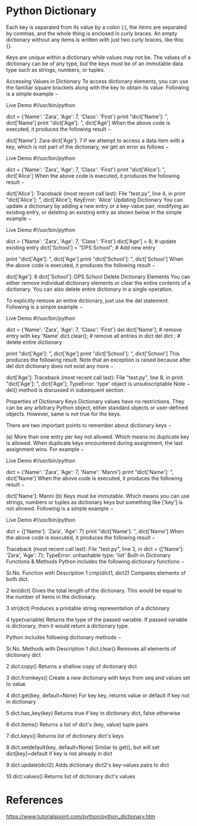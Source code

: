# Python Dictionary

Each key is separated from its value by a colon (:), the items are separated by commas, and the whole thing is enclosed in curly braces. An empty dictionary without any items is written with just two curly braces, like this: {}.

Keys are unique within a dictionary while values may not be. The values of a dictionary can be of any type, but the keys must be of an immutable data type such as strings, numbers, or tuples.

Accessing Values in Dictionary
To access dictionary elements, you can use the familiar square brackets along with the key to obtain its value. Following is a simple example −

Live Demo
#!/usr/bin/python

dict = {'Name': 'Zara', 'Age': 7, 'Class': 'First'}
print "dict['Name']: ", dict['Name']
print "dict['Age']: ", dict['Age']
When the above code is executed, it produces the following result −

dict['Name']:  Zara
dict['Age']:  7
If we attempt to access a data item with a key, which is not part of the dictionary, we get an error as follows −

Live Demo
#!/usr/bin/python

dict = {'Name': 'Zara', 'Age': 7, 'Class': 'First'}
print "dict['Alice']: ", dict['Alice']
When the above code is executed, it produces the following result −

dict['Alice']:
Traceback (most recent call last):
   File "test.py", line 4, in <module>
      print "dict['Alice']: ", dict['Alice'];
KeyError: 'Alice'
Updating Dictionary
You can update a dictionary by adding a new entry or a key-value pair, modifying an existing entry, or deleting an existing entry as shown below in the simple example −

Live Demo
#!/usr/bin/python

dict = {'Name': 'Zara', 'Age': 7, 'Class': 'First'}
dict['Age'] = 8; # update existing entry
dict['School'] = "DPS School"; # Add new entry

print "dict['Age']: ", dict['Age']
print "dict['School']: ", dict['School']
When the above code is executed, it produces the following result −

dict['Age']:  8
dict['School']:  DPS School
Delete Dictionary Elements
You can either remove individual dictionary elements or clear the entire contents of a dictionary. You can also delete entire dictionary in a single operation.

To explicitly remove an entire dictionary, just use the del statement. Following is a simple example −

Live Demo
#!/usr/bin/python

dict = {'Name': 'Zara', 'Age': 7, 'Class': 'First'}
del dict['Name']; # remove entry with key 'Name'
dict.clear();     # remove all entries in dict
del dict ;        # delete entire dictionary

print "dict['Age']: ", dict['Age']
print "dict['School']: ", dict['School']
This produces the following result. Note that an exception is raised because after del dict dictionary does not exist any more −

dict['Age']:
Traceback (most recent call last):
   File "test.py", line 8, in <module>
      print "dict['Age']: ", dict['Age'];
TypeError: 'type' object is unsubscriptable
Note − del() method is discussed in subsequent section.

Properties of Dictionary Keys
Dictionary values have no restrictions. They can be any arbitrary Python object, either standard objects or user-defined objects. However, same is not true for the keys.

There are two important points to remember about dictionary keys −

(a) More than one entry per key not allowed. Which means no duplicate key is allowed. When duplicate keys encountered during assignment, the last assignment wins. For example −

Live Demo
#!/usr/bin/python

dict = {'Name': 'Zara', 'Age': 7, 'Name': 'Manni'}
print "dict['Name']: ", dict['Name']
When the above code is executed, it produces the following result −

dict['Name']:  Manni
(b) Keys must be immutable. Which means you can use strings, numbers or tuples as dictionary keys but something like ['key'] is not allowed. Following is a simple example −

Live Demo
#!/usr/bin/python

dict = {['Name']: 'Zara', 'Age': 7}
print "dict['Name']: ", dict['Name']
When the above code is executed, it produces the following result −

Traceback (most recent call last):
   File "test.py", line 3, in <module>
      dict = {['Name']: 'Zara', 'Age': 7};
TypeError: unhashable type: 'list'
Built-in Dictionary Functions & Methods
Python includes the following dictionary functions −

Sr.No.	Function with Description
1	cmp(dict1, dict2)
Compares elements of both dict.

2	len(dict)
Gives the total length of the dictionary. This would be equal to the number of items in the dictionary.

3	str(dict)
Produces a printable string representation of a dictionary

4	type(variable)
Returns the type of the passed variable. If passed variable is dictionary, then it would return a dictionary type.

Python includes following dictionary methods −

Sr.No.	Methods with Description
1	dict.clear()
Removes all elements of dictionary dict

2	dict.copy()
Returns a shallow copy of dictionary dict

3	dict.fromkeys()
Create a new dictionary with keys from seq and values set to value.

4	dict.get(key, default=None)
For key key, returns value or default if key not in dictionary

5	dict.has_key(key)
Returns true if key in dictionary dict, false otherwise

6	dict.items()
Returns a list of dict's (key, value) tuple pairs

7	dict.keys()
Returns list of dictionary dict's keys

8	dict.setdefault(key, default=None)
Similar to get(), but will set dict[key]=default if key is not already in dict

9	dict.update(dict2)
Adds dictionary dict2's key-values pairs to dict

10	dict.values()
Returns list of dictionary dict's values

# References
https://www.tutorialspoint.com/python/python_dictionary.htm
